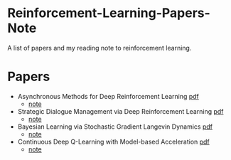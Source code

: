 # Reinforcement-Learning-Papers-Note
A list of papers and my reading note to reinforcement learning.

# Papers

 - Asynchronous Methods for Deep Reinforcement Learning [pdf](https://arxiv.org/pdf/1602.01783.pdf)
   - [note](https://medium.com/@g789872001darren/goai-1-asynchronous-methods-for-deep-reinforcement-learning-26791147fd26#.pbyekq3zz)
 - Strategic Dialogue Management via Deep Reinforcement Learning [pdf](http://arxiv.org/pdf/1511.08099v1.pdf)
   - [note](https://medium.com/@g789872001darren/goai-2-strategic-dialogue-management-via-deep-reinforcement-learning-aba478337927#.cqh15a9i6)
 - Bayesian Learning via Stochastic Gradient Langevin Dynamics [pdf](http://www.icml-2011.org/papers/398_icmlpaper.pdf)
   - [note](https://medium.com/@g789872001darren/goai-3-bayesian-learning-via-stochastic-gradient-langevin-dynamics-7caa13a500c4#.wsndj8405)
 - Continuous Deep Q-Learning with Model-based Acceleration [pdf](http://arxiv.org/pdf/1603.00748v1.pdf)
   - [note](https://medium.com/@g789872001darren/goai-4-continuous-deep-q-learning-with-model-based-acceleration-4d8aea6889d0#.nfqdm4mga)
